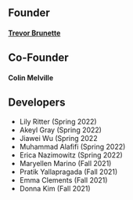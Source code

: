 ## Founder
#### [Trevor Brunette](http://www.trevorbrunette.net/)


## Co-Founder
#### Colin Melville

## Developers
- Lily Ritter (Spring 2022)
- Akeyl Gray (Spring 2022)
- Jiawei Wu (Spring 2022
- Muhammad Alafifi (Spring 2022)
- Erica Nazimowitz (Spring 2022)
- Maryellen Marino (Fall 2021)
- Pratik Yallapragada (Fall 2021)
- Emma Clements (Fall 2021)
- Donna Kim (Fall 2021)
